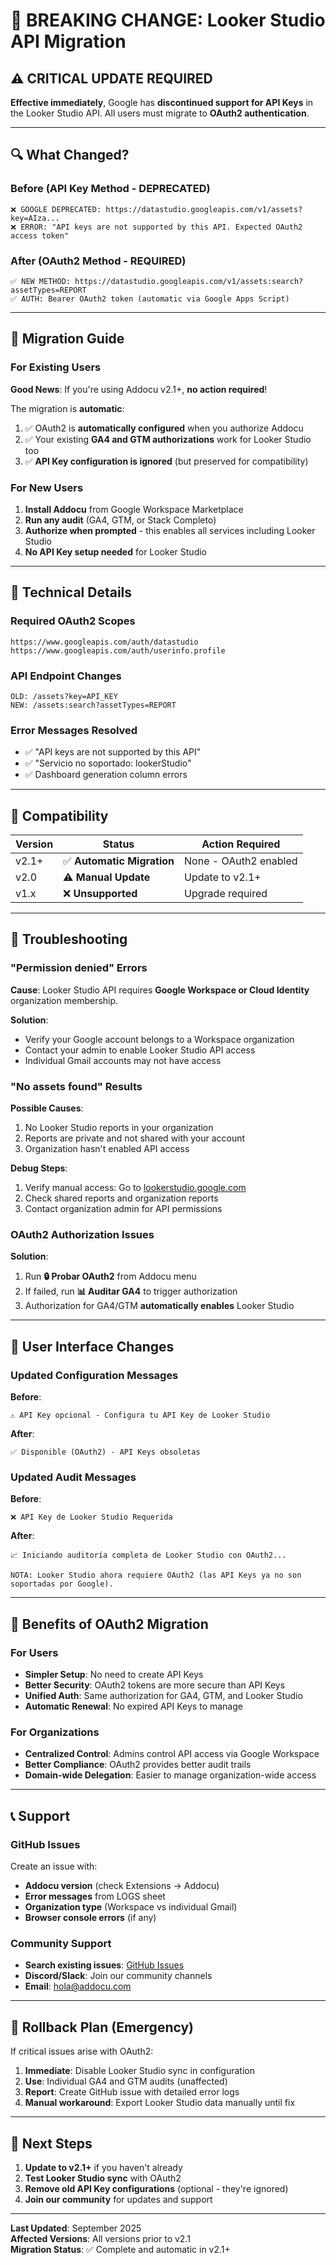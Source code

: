 # 🚨 BREAKING CHANGE: Looker Studio API Migration

## ⚠️ CRITICAL UPDATE REQUIRED

**Effective immediately**, Google has **discontinued support for API Keys** in the Looker Studio API. All users must migrate to **OAuth2 authentication**.

---

## 🔍 What Changed?

### Before (API Key Method - DEPRECATED)
```
❌ GOOGLE DEPRECATED: https://datastudio.googleapis.com/v1/assets?key=AIza...
❌ ERROR: "API keys are not supported by this API. Expected OAuth2 access token"
```

### After (OAuth2 Method - REQUIRED)
```
✅ NEW METHOD: https://datastudio.googleapis.com/v1/assets:search?assetTypes=REPORT
✅ AUTH: Bearer OAuth2 token (automatic via Google Apps Script)
```

---

## 🚀 Migration Guide

### For Existing Users

**Good News**: If you're using Addocu v2.1+, **no action required**! 

The migration is **automatic**:
1. ✅ OAuth2 is **automatically configured** when you authorize Addocu
2. ✅ Your existing **GA4 and GTM authorizations** work for Looker Studio too
3. ✅ **API Key configuration is ignored** (but preserved for compatibility)

### For New Users

1. **Install Addocu** from Google Workspace Marketplace
2. **Run any audit** (GA4, GTM, or Stack Completo)
3. **Authorize when prompted** - this enables all services including Looker Studio
4. **No API Key setup needed** for Looker Studio

---

## 🔧 Technical Details

### Required OAuth2 Scopes
```
https://www.googleapis.com/auth/datastudio
https://www.googleapis.com/auth/userinfo.profile
```

### API Endpoint Changes
```
OLD: /assets?key=API_KEY
NEW: /assets:search?assetTypes=REPORT
```

### Error Messages Resolved
- ✅ "API keys are not supported by this API"
- ✅ "Servicio no soportado: lookerStudio"
- ✅ Dashboard generation column errors

---

## 🎯 Compatibility

| Version | Status | Action Required |
|---------|--------|-----------------|
| v2.1+ | ✅ **Automatic Migration** | None - OAuth2 enabled |
| v2.0 | ⚠️ **Manual Update** | Update to v2.1+ |
| v1.x | ❌ **Unsupported** | Upgrade required |

---

## 🐛 Troubleshooting

### "Permission denied" Errors

**Cause**: Looker Studio API requires **Google Workspace or Cloud Identity** organization membership.

**Solution**: 
- Verify your Google account belongs to a Workspace organization
- Contact your admin to enable Looker Studio API access
- Individual Gmail accounts may not have access

### "No assets found" Results

**Possible Causes**:
1. No Looker Studio reports in your organization
2. Reports are private and not shared with your account
3. Organization hasn't enabled API access

**Debug Steps**:
1. Verify manual access: Go to [lookerstudio.google.com](https://lookerstudio.google.com)
2. Check shared reports and organization reports
3. Contact organization admin for API permissions

### OAuth2 Authorization Issues

**Solution**: 
1. Run **🔒 Probar OAuth2** from Addocu menu
2. If failed, run **📊 Auditar GA4** to trigger authorization
3. Authorization for GA4/GTM **automatically enables** Looker Studio

---

## 📱 User Interface Changes

### Updated Configuration Messages

**Before**:
```
⚠️ API Key opcional - Configura tu API Key de Looker Studio
```

**After**:
```
✅ Disponible (OAuth2) - API Keys obsoletas
```

### Updated Audit Messages

**Before**:
```
❌ API Key de Looker Studio Requerida
```

**After**:
```
📈 Iniciando auditoría completa de Looker Studio con OAuth2...

NOTA: Looker Studio ahora requiere OAuth2 (las API Keys ya no son soportadas por Google).
```

---

## 🎉 Benefits of OAuth2 Migration

### For Users
- **Simpler Setup**: No need to create API Keys
- **Better Security**: OAuth2 tokens are more secure than API Keys
- **Unified Auth**: Same authorization for GA4, GTM, and Looker Studio
- **Automatic Renewal**: No expired API Keys to manage

### For Organizations
- **Centralized Control**: Admins control API access via Google Workspace
- **Better Compliance**: OAuth2 provides better audit trails
- **Domain-wide Delegation**: Easier to manage organization-wide access

---

## 📞 Support

### GitHub Issues
Create an issue with:
- **Addocu version** (check Extensions → Addocu)
- **Error messages** from LOGS sheet
- **Organization type** (Workspace vs individual Gmail)
- **Browser console errors** (if any)

### Community Support
- **Search existing issues**: [GitHub Issues](https://github.com/Addocu/addocu/issues)
- **Discord/Slack**: Join our community channels
- **Email**: hola@addocu.com

---

## 🔄 Rollback Plan (Emergency)

If critical issues arise with OAuth2:

1. **Immediate**: Disable Looker Studio sync in configuration
2. **Use**: Individual GA4 and GTM audits (unaffected)
3. **Report**: Create GitHub issue with detailed error logs
4. **Manual workaround**: Export Looker Studio data manually until fix

---

## 🎯 Next Steps

1. **Update to v2.1+** if you haven't already
2. **Test Looker Studio sync** with OAuth2
3. **Remove old API Key configurations** (optional - they're ignored)
4. **Join our community** for updates and support

---

**Last Updated**: September 2025  
**Affected Versions**: All versions prior to v2.1  
**Migration Status**: ✅ Complete and automatic in v2.1+

